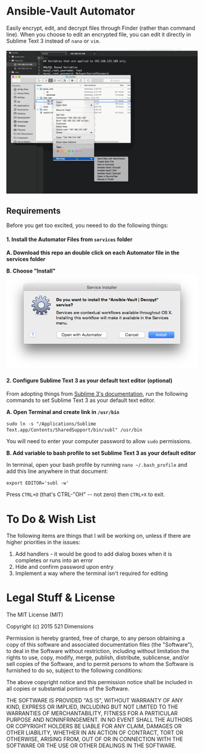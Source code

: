 # Ansible-Vault Automator
Easily encrypt, edit, and decrypt files through Finder (rather than command line). When you choose to edit an encrypted file, you can edit it directly in Sublime Text 3 instead of `nano` or `vim`.

[![Ansible-Vault Automator](docs/assets/Ansible-Vault-Automator.gif)](https://raw.githubusercontent.com/521dimensions/ansible-vault-automator/master/docs/assets/Ansible-Vault-Automator.gif)

## Requirements
Before you get too excited, you neeed to do the following things:

#### 1. Install the Automator Files from `services` folder
**A. Download this repo an double click on each Automator file in the services folder**

**B. Choose "Install"**
![Automator Install](docs/assets/automator-install.png)

#### 2. Configure Sublime Text 3 as your default text editor (optional)
From adopting things from [Sublime 3's documentation](https://www.sublimetext.com/docs/3/osx_command_line.html), run the following commands to set Sublime Text 3 as your default text editor.

**A. Open Terminal and create link in `/usr/bin`**

```shell
sudo ln -s "/Applications/Sublime Text.app/Contents/SharedSupport/bin/subl" /usr/bin
```

You will need to enter your computer password to allow `sudo` permissions.

**B. Add variable to bash profile to set Sublime Text 3 as your default editor**

In terminal, open your bash profile by running `nano ~/.bash_profile` and add this line anywhere in that document:

```shell
export EDITOR='subl -w'
```
Press ``CTRL+O`` (that's CTRL-"OH" -- not zero) then ``CTRL+X`` to exit.

# To Do & Wish List
The following items are things that I will be working on, unless if there are higher priorities in the issues:

1. Add handlers - it would be good to add dialog boxes when it is completes or runs into an error
2. Hide and confirm password upon entry
3. Implement a way where the terminal isn't required for editing

# Legal Stuff & License

The MIT License (MIT)

Copyright (c) 2015 521 Dimensions

Permission is hereby granted, free of charge, to any person obtaining a copy
of this software and associated documentation files (the "Software"), to deal
in the Software without restriction, including without limitation the rights
to use, copy, modify, merge, publish, distribute, sublicense, and/or sell
copies of the Software, and to permit persons to whom the Software is
furnished to do so, subject to the following conditions:

The above copyright notice and this permission notice shall be included in all
copies or substantial portions of the Software.

THE SOFTWARE IS PROVIDED "AS IS", WITHOUT WARRANTY OF ANY KIND, EXPRESS OR
IMPLIED, INCLUDING BUT NOT LIMITED TO THE WARRANTIES OF MERCHANTABILITY,
FITNESS FOR A PARTICULAR PURPOSE AND NONINFRINGEMENT. IN NO EVENT SHALL THE
AUTHORS OR COPYRIGHT HOLDERS BE LIABLE FOR ANY CLAIM, DAMAGES OR OTHER
LIABILITY, WHETHER IN AN ACTION OF CONTRACT, TORT OR OTHERWISE, ARISING FROM,
OUT OF OR IN CONNECTION WITH THE SOFTWARE OR THE USE OR OTHER DEALINGS IN THE
SOFTWARE.
